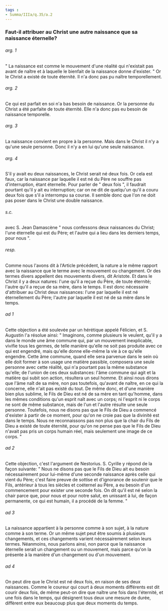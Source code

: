 ```yaml
---
tags : 
- Summa/IIIa/q.35/a.2
---
```


### Faut-il attribuer au Christ une autre naissance que sa naissance éternelle?

###### arg. 1
" La naissance est comme le mouvement d'une réalité qui n'existait pas avant de naître et à laquelle le bienfait de la naissance donne d'exister. " Or le Christ a existé de toute éternité. Il n'a donc pas pu naître temporellement. 

###### arg. 2
Ce qui est parfait en soi n'a bas besoin de naissance. Or la personne du Christ a été parfaite de toute éternité. Elle n'a donc pas eu besoin de naissance temporelle. 

###### arg. 3
La naissance convient en propre à la personne. Mais dans le Christ il n'y a qu'une seule personne. Donc il n'y a en lui qu'une seule naissance. 

###### arg. 4
S'il y avait eu deux naissances, le Christ serait né deux fois. Or cela est faux, car la naissance par laquelle il est né du Père ne souffre pas d'interruption, étant éternelle. Pour parler de " deux fois ", il faudrait pourtant qu'il y ait eu interruption; car on ne dit de quelqu'un qu'il a couru deux fois que s'il a interrompu sa course. Il semble donc que l'on ne doit pas poser dans le Christ une double naissance. 

###### s.c.
avec S. Jean Damascène " nous confessons deux naissances du Christ; l'une éternelle qui est du Père; et l'autre qui a lieu dans les derniers temps, pour nous ". 

###### resp.
Comme nous l'avons dit à l'Article précédent, la nature a le même rapport avec la naissance que le terme avec le mouvement ou changement. Or des termes divers appellent des mouvements divers, dit Aristote. Et dans le Christ il y a deux natures: l'une qu'il a reçue du Père, de toute éternité; l'autre qu'il a reçue de sa mère, dans le temps. Il est donc nécessaire d'attribuer au Christ deux naissances: l'une par laquelle il est né éternellement du Père; l'autre par laquelle il est né de sa mère dans le temps. 

###### ad 1
Cette objection a été soulevée par un hérétique appelé Félicien, et S. Augustin l'a résolue ainsi: " Imaginons, comme plusieurs le veulent, qu'il y a dans le monde une âme commune qui, par un mouvement inexplicable, vivifie tous les germes, de telle manière qu'elle ne soit pas produite avec ce qui est engendré, mais qu'elle donne elle-même la vie à ce qu'elle engendre. Cette âme commune, quand elle sera parvenue dans le sein où elle doit former à son usage une matière passible, composera une seule personne avec cette réalité, qui n'a pourtant pas la même substance qu'elle; de l'union de ces deux substances: l'âme commune qui agit et la matière qui subit son action, résultera un seul homme. Et ainsi nous dirons que l'âme naît de sa mère, non pas toutefois, qu'avant de naître, en ce qui la concerne, elle n'ait pas existé du tout. De même donc, et d'une manière bien plus sublime, le Fils de Dieu est né de sa mère en tant qu'homme, dans les mêmes conditions qu'un esprit naît avec un corps; ni l'esprit ni le corps ne sont de même substance, mais de l'un et l'autre résulte une seule personne. Toutefois, nous ne disons pas que le Fils de Dieu a commencé d'exister à partir de ce moment, pour qu'on ne croie pas que la divinité est dans le temps. Nous ne reconnaissons pas non plus que la chair du Fils de Dieu a existé de toute éternité, pour qu'on ne pense pas que le Fils de Dieu n'avait pas pris un corps humain réel, mais seulement une image de ce corps. " 

###### ad 2
Cette objection, c'est l'argument de Nestorius. S. Cyrille y répond de la façon suivante: " Nous ne disons pas que le Fils de Dieu ait eu besoin nécessairement pour lui-même d'une seconde naissance après celle qui vient du Père; c'est faire preuve de sottise et d'ignorance de soutenir que le Fils, antérieur à tous les siècles et coéternel au Père, a eu besoin d'un commencement pour exister une seconde fois. On dit qu'il est né selon la chair parce que, pour nous et pour notre salut, en unissant à lui, de façon permanente, ce qui est humain, il a procédé de la femme. " 

###### ad 3
La naissance appartient à la personne comme à son sujet, à la nature comme à son terme. Or un même sujet peut être soumis à plusieurs changements, et ces changements varient nécessairement selon leurs termes. Néanmoins, nous parlons ainsi, non parce que la naissance éternelle serait un changement ou un mouvement, mais parce qu'on la présente à la manière d'un changement ou d'un mouvement. 

###### ad 4
On peut dire que le Christ est né deux fois, en raison de ses deux naissances. Comme le coureur qui court à deux moments différents est dit courir deux fois, de même peut-on dire que naître une fois dans l'éternité, et une fois dans le temps, qui désignent tous deux une mesure de durée, diffèrent entre eux beaucoup plus que deux moments du temps. 


